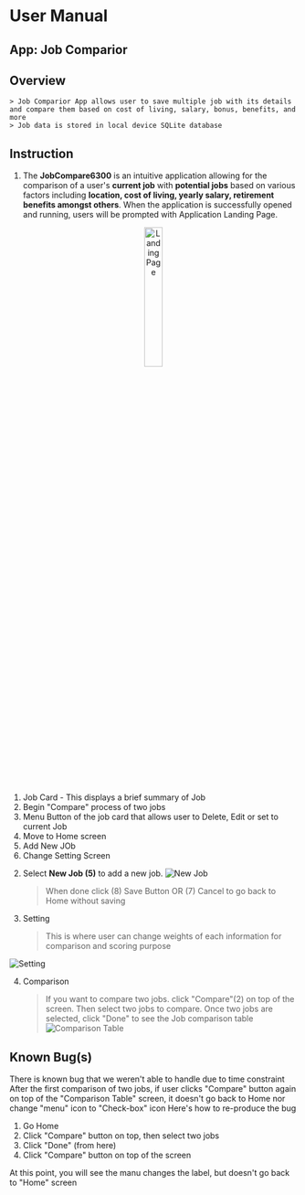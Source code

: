 # User Manual
## App: Job Comparior

## Overview
    > Job Comparior App allows user to save multiple job with its details and compare them based on cost of living, salary, bonus, benefits, and more
    > Job data is stored in local device SQLite database

## Instruction

1. The **JobCompare6300** is an intuitive application allowing for the comparison of a user's **current job** with **potential jobs** based on various factors including **location, cost of living, yearly salary, retirement benefits amongst others**.
When the application is successfully opened and running, users will be prompted with Application Landing Page.
<p align="center">
  <img src="./screenshots/screen-1.jpg" alt="Landing Page" style="width:25%;">
</p>

1) Job Card - This displays a brief summary of Job
2) Begin "Compare" process of two jobs
3) Menu Button of the job card that allows user to Delete, Edit or set to current Job
4) Move to Home screen
5) Add New JOb
6) Change Setting Screen



2. Select **New Job (5)** to add a new job.
![New Job](./screenshots/screen-2.jpg)
    > When done click (8) Save Button OR (7) Cancel to go back to Home without saving

3. Setting
    > This is where user can change weights of each information for comparison and scoring purpose

![Setting](./screenshots/screen-3.jpg)

4. Comparison
    > If you want to compare two jobs. click "Compare"(2) on top of the screen. Then select two jobs to compare.
    > Once two jobs are selected, click "Done" to see the Job comparison table
    ![Comparison Table](./screenshots/screen-5.jpg)


## Known Bug(s)
There is known bug that we weren't able to handle due to time constraint
After the first comparison of two jobs, if user clicks "Compare" button again on top of the "Comparison Table" screen, it doesn't go back to Home nor change "menu" icon to "Check-box" icon
Here's how to re-produce the bug
1. Go Home
2. Click "Compare" button on top, then select two jobs
3. Click "Done"
(from here)
4. Click "Compare" button on top of the screen

At this point, you will see the manu changes the label, but doesn't go back to "Home" screen
